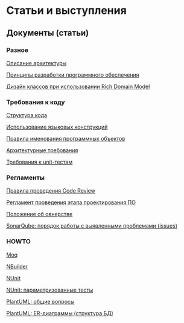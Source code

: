# Статьи и выступления

## Документы (статьи)

### Разное

[Описание архитектуры](docs/misc/architecture-description.md "Описание архитектуры")

[Принципы разработки программного обеспечения](docs/misc/development-principles.md "Принципы разработки программного обеспечения")

[Дизайн классов при использовании Rich Domain Model](docs/misc/rich-domain-model.md "Дизайн классов при использовании Rich Domain Model")

### Требования к коду

[Структура кода](docs/code-rules/code-structure.md "Структура кода")

[Использование языковых конструкций](docs/code-rules/language-usage.md "Использование языковых конструкций")

[Правила именования программных объектов](docs/code-rules/naming.md "Правила именования программных объектов")

[Архитектурные требования](docs/code-rules/architecture-rules.md "Архитектурные требования")

[Требования к unit-тестам](docs/code-rules/unit-tests-rules.md "Требования к unit-тестам")

### Регламенты

[Правила проведения Code Review](docs/reglaments/code-review.md "Правила проведения Code Review")

[Регламент проведения этапа проектирования ПО](docs/reglaments/design-review.md "Регламент проведения этапа проектирования ПО")

[Положение об овнерстве](docs/reglaments/code-ownership.md "Положение об овнерстве")

[SonarQube: порядок работы с выявленными проблемами (issues)](docs/reglaments/sonarqube.md "SonarQube: порядок работы с выявленными проблемами (issues)")

### HOWTO

[Moq](docs/howto/moq.md "Moq")

[NBuilder](docs/howto/nbuilder.md "NBuilder")

[NUnit](docs/howto/nunit.md "NUnit")

[NUnit: параметризованные тесты](docs/howto/nunit-parameterized.md "NUnit: параметризованные тесты")

[PlantUML: общие вопросы](docs/howto/plantuml-common.md "PlantUML: общие вопросы")

[PlantUML: ER-диаграммы (структура БД)](docs/howto/plantuml-er.md "PlantUML: ER-диаграммы (структура БД)")
